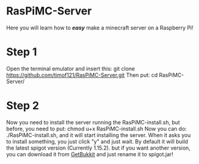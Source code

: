 # RasPiMC-Server
Here you will learn how to ***easy*** make a minecraft server on a Raspberry Pi!

# Step 1
Open the terminal emulator and insert this: git clone https://github.com/timof121/RasPiMC-Server.git
Then put: cd RasPiMC-Server/

# Step 2
Now you need to install the server running the RasPiMC-install.sh, but before, you need to put: chmod u+x RasPiMC-install.sh
Now you can do: ./RasPiMC-install.sh, and it will start installing the server. When it asks you to install something, you just click "y" and just wait. By default it will build the latest spigot version (Currently 1.15.2). but if you want another version, you can download it from [GetBukkit](https://getbukkit.org/) and just rename it to spigot.jar!
